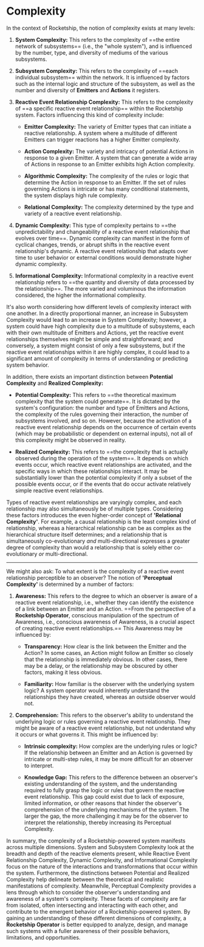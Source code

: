 # Complexity

In the context of Rocketship, the notion of complexity exists at many levels:

1. **System Complexity:** This refers to the complexity of ==the entire network of subsystems== (i.e., the "whole system"), and is influenced by the number, type, and diversity of mediums of the various subsystems.

2. **Subsystem Complexity:** This refers to the complexity of ==each individual subsystem== within the network. It is influenced by factors such as the internal logic and structure of the subsystem, as well as the number and diversity of **Emitters** and **Actions** it registers.

3. **Reactive Event Relationship Complexity:** This refers to the complexity of ==a specific reactive event relationship== within the Rocketship system. Factors influencing this kind of complexity include:

	- **Emitter Complexity:** The variety of Emitter types that can initiate a reactive relationship. A system where a multitude of different Emitters can trigger reactions has a higher Emitter complexity.
    
	- **Action Complexity:** The variety and intricacy of potential Actions in response to a given Emitter. A system that can generate a wide array of Actions in response to an Emitter exhibits high Action complexity.
    
	- **Algorithmic Complexity:** The complexity of the rules or logic that determine the Action in response to an Emitter. If the set of rules governing Actions is intricate or has many conditional statements, the system displays high rule complexity.
	
	- **Relational Complexity:** The complexity determined by the type and variety of a reactive event relationship.

4. **Dynamic Complexity:** This type of complexity pertains to ==the unpredictability and changeability of a reactive event relationship that evolves over time==. Dynamic complexity can manifest in the form of cyclical changes, trends, or abrupt shifts in the reactive event relationship's dynamic. A reactive event relationship that adapts over time to user behavior or external conditions would demonstrate higher dynamic complexity.
    
5. **Informational Complexity:** Informational complexity in a reactive event relationship refers to ==the quantity and diversity of data processed by the relationship==. The more varied and voluminous the information considered, the higher the informational complexity.

It's also worth considering how different levels of complexity interact with one another. In a directly proportional manner, an increase in Subsystem Complexity would lead to an increase in System Complexity; however, a system could have high complexity due to a multitude of subsystems, each with their own multitude of Emitters and Actions, yet the reactive event relationships themselves might be simple and straightforward; and conversely, a system might consist of only a few subsystems, but if the reactive event relationships within it are highly complex, it could lead to a significant amount of complexity in terms of understanding or predicting system behavior.

In addition, there exists an important distinction between **Potential Complexity** and **Realized Complexity:**

- **Potential Complexity:** This refers to ==the theoretical maximum complexity that the system could generate==. It is dictated by the system's configuration: the number and type of Emitters and Actions, the complexity of the rules governing their interaction, the number of subsystems involved, and so on. However, because the activation of a reactive event relationship depends on the occurrence of certain events (which may be probabilistic or dependent on external inputs), not all of this complexity might be observed in reality.
    
- **Realized Complexity:** This refers to ==the complexity that is actually observed during the operation of the system==. It depends on which events occur, which reactive event relationships are activated, and the specific ways in which these relationships interact. It may be substantially lower than the potential complexity if only a subset of the possible events occur, or if the events that do occur activate relatively simple reactive event relationships.

Types of reactive event relationships are varyingly complex, and each relationship may also simultaneously be of multiple types. Considering these factors introduces the even higher-order concept of **'Relational Complexity'**. For example, a causal relationship is the least complex kind of relationship, whereas a hierarchical relationship can be as complex as the hierarchical structure itself determines; and a relationship that is simultaneously co-evolutionary *and* multi-directional expresses a greater degree of complexity than would a relationship that is solely either co-evolutionary *or* multi-directional.

***

We might also ask: To what extent is the complexity of a reactive event relationship perceptible to an observer? The notion of **'Perceptual Complexity'** is determined by a number of factors:

1. **Awareness:** This refers to the degree to which an observer is aware of a reactive event relationship, i.e., whether they can identify the existence of a link between an Emitter and an Action. ==From the perspective of a **Rocketship Operator**, conscious manipulation of the spectrum of Awareness, i.e., conscious awareness of Awareness, is a crucial aspect of creating reactive event relationships.== This Awareness may be influenced by:
    
    - **Transparency:** How clear is the link between the Emitter and the Action? In some cases, an Action might follow an Emitter so closely that the relationship is immediately obvious. In other cases, there may be a delay, or the relationship may be obscured by other factors, making it less obvious.
        
    - **Familiarity:** How familiar is the observer with the underlying system logic? A system operator would inherently understand the relationships they have created, whereas an outside observer would not.
        
2. **Comprehension:** This refers to the observer's ability to understand the underlying logic or rules governing a reactive event relationship. They might be aware of a reactive event relationship, but not understand why it occurs or what governs it. This might be influenced by:
    
    - **Intrinsic complexity:** How complex are the underlying rules or logic? If the relationship between an Emitter and an Action is governed by intricate or multi-step rules, it may be more difficult for an observer to interpret.
    
    - **Knowledge Gap:** This refers to the difference between an observer's existing understanding of the system, and the understanding required to fully grasp the logic or rules that govern the reactive event relationship. This gap could exist due to lack of exposure, limited information, or other reasons that hinder the observer's comprehension of the underlying mechanisms of the system. The larger the gap, the more challenging it may be for the observer to interpret the relationship, thereby increasing its Perceptual Complexity.

In summary, the complexity of a Rocketship-powered system manifests across multiple dimensions. System and Subsystem Complexity look at the breadth and depth of the reactive elements present, while Reactive Event Relationship Complexity, Dynamic Complexity, and Informational Complexity focus on the nature of the interactions and transformations that occur within the system. Furthermore, the distinctions between Potential and Realized Complexity help delineate between the theoretical and realistic manifestations of complexity. Meanwhile, Perceptual Complexity provides a lens through which to consider the observer's understanding and awareness of a system's complexity. These facets of complexity are far from isolated, often intersecting and interacting with each other, and contribute to the emergent behavior of a Rocketship-powered system. By gaining an understanding of these different dimensions of complexity, a **Rocketship Operator** is better equipped to analyze, design, and manage such systems with a fuller awareness of their possible behaviors, limitations, and opportunities.

